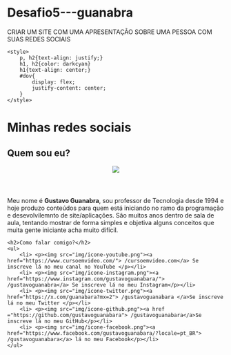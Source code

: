 # Desafio5---guanabra
CRIAR UM SITE COM UMA APRESENTAÇÃO SOBRE UMA PESSOA COM SUAS REDES SOCIAIS

<!DOCTYPE html>
<html lang="pt-br">
<head>
    <meta charset="UTF-8">
    <meta name="viewport" content="width=device-width, initial-scale=1.0">
    <link rel="shortcut icon" href="img/favicon.ico" type="image/x-icon">
    <title>Quem sou eu?</title>

    <style>
        p, h2{text-align: justify;}
        h1, h2{color: darkcyan}
        h1{text-align: center;}
        #dov{
            display: flex;
            justify-content: center;
        }
    </style>
</head>
<body>
    <h1>Minhas redes sociais</h1>
    <h2>Quem sou eu?</h2>
    <header>
        <div id="dov">
            <img id="img-logo" src="img/foto-perfil-guanabara.png">
        </div>
    </header>
    <p>Meu nome é <b>Gustavo Guanabra</b>, sou professor de Tecnologia desde 1994 e hoje produzo conteúdos para quem está iniciando no ramo da programação e desevolvilemnto de site/aplicações. São muitos anos dentro de sala de aula, tentando mostrar de forma simples e objetiva alguns conceitos que muita gente iniciante acha muito difícil.</p>

    <h2>Como falar comigo?</h2>
    <ul>
        <li> <p><img src="img/icone-youtube.png"><a href="https://www.cursoemvideo.com/"> /cursoemvideo.com</a> Se inscreve lá no meu canal no YouTube </p></li>
        <li> <p><img src="img/icone-instagram.png"><a href="https://www.instagram.com/gustavoguanabara/"> /gustavoguanabra</a> Se inscreve lá no meu Instagram</p></li>
        <li> <p><img src="img/icone-twitter.png"><a href="https://x.com/guanabara?mx=2"> /gustavoguanabara </a>Se inscreve lá no meu Twitter </p></li>
        <li> <p><img src="img/icone-github.png"><a href ="https://github.com/gustavoguanabara"> /gustavoguanabara</a>Se inscreve lá no meu GitHub</p></li>
        <li> <p><img src="img/icone-facebook.png"><a href="https://www.facebook.com/gustavoguanabara/?locale=pt_BR"> /gustavoguanabara</a> lá no meu Facebook</p></li>
    </ul>
    
</body>
</html>
